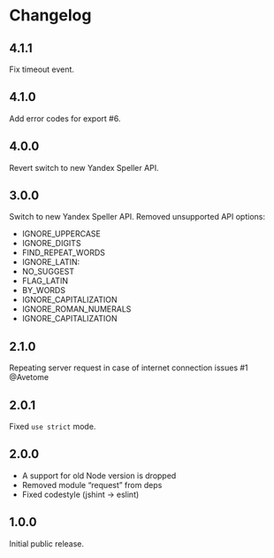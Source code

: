 # Changelog

## 4.1.1
Fix timeout event.

## 4.1.0
Add error codes for export #6.

## 4.0.0
Revert switch to new Yandex Speller API.

## 3.0.0
Switch to new Yandex Speller API.
Removed unsupported API options:
- IGNORE_UPPERCASE
- IGNORE_DIGITS
- FIND_REPEAT_WORDS
- IGNORE_LATIN:
- NO_SUGGEST
- FLAG_LATIN
- BY_WORDS
- IGNORE_CAPITALIZATION
- IGNORE_ROMAN_NUMERALS
- IGNORE_CAPITALIZATION

## 2.1.0
Repeating server request in case of internet connection issues #1 @Avetome

## 2.0.1
Fixed `use strict` mode.

## 2.0.0
- A support for old Node version is dropped
- Removed module “request” from deps
- Fixed codestyle (jshint → eslint)

## 1.0.0
Initial public release.
